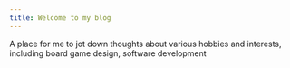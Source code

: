 ```yaml
---
title: Welcome to my blog
---
```


A place for me to jot down thoughts about various hobbies and interests, including board game design, software development
